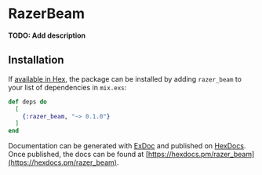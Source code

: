 # RazerBeam

**TODO: Add description**

## Installation

If [available in Hex](https://hex.pm/docs/publish), the package can be installed
by adding `razer_beam` to your list of dependencies in `mix.exs`:

```elixir
def deps do
  [
    {:razer_beam, "~> 0.1.0"}
  ]
end
```

Documentation can be generated with [ExDoc](https://github.com/elixir-lang/ex_doc)
and published on [HexDocs](https://hexdocs.pm). Once published, the docs can
be found at [https://hexdocs.pm/razer_beam](https://hexdocs.pm/razer_beam).

